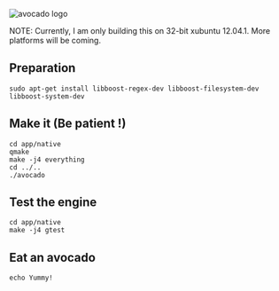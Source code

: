 ![avocado logo](https://raw.github.com/cha0s/avocado/master/resource/image/avocado.png)

NOTE: Currently, I am only building this on 32-bit xubuntu 12.04.1. More platforms will be coming.

## Preparation

	sudo apt-get install libboost-regex-dev libboost-filesystem-dev libboost-system-dev

## Make it (Be patient !)

	cd app/native
	qmake
	make -j4 everything
	cd ../..
	./avocado
	
## Test the engine

	cd app/native
	make -j4 gtest
	
## Eat an avocado

	echo Yummy!
